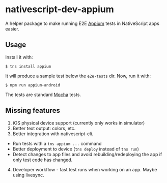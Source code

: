 # nativescript-dev-appium

A helper package to make running E2E [Appium](http://appium.io) tests in NativeScript apps easier.

## Usage

Install it with:

`$ tns install appium`

It will produce a sample test below the `e2e-tests` dir. Now, run it with:

```
$ npm run appium-android
```

The tests are standard [Mocha](http://mochajs.org) tests.

## Missing features

1. iOS physical device support (currently only works in simulator)
2. Better text output: colors, etc.
3. Better integration with nativescript-cli.
  - Run tests with a `tns appium ...` command
  - Better deployment to device (`tns deploy` instead of `tns run`)
  - Detect changes to app files and avoid rebuilding/redeploying the app if only test code has changed.
4. Developer workflow - fast test runs when working on an app. Maybe using livesync.
